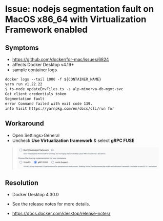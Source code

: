 # Issue: nodejs segmentation fault on MacOS x86_64 with Virtualization Framework enabled

## Symptoms

- https://github.com/docker/for-mac/issues/6824
- affects Docker Desktop v4.19+
- sample container logs

```
docker logs --tail 1000 -f ${CONTAINER_NAME}
yarn run v1.22.22
$ ts-node updateEnvFiles.ts -s alp-minerva-db-mgmt-svc
Get client credentials token
Segmentation fault
error Command failed with exit code 139.
info Visit https://yarnpkg.com/en/docs/cli/run for
```

## Workaround

- Open Settings>General
- Uncheck **Use Virtualization framework** & select **gRPC FUSE**

> ![Docker-Desktop-disable-Virtualization-framework](../../images/docker/disable-Virtualization-framework.png)

## Resolution

- Docker Desktop 4.30.0
- See the release notes for more details.

- https://docs.docker.com/desktop/release-notes/
